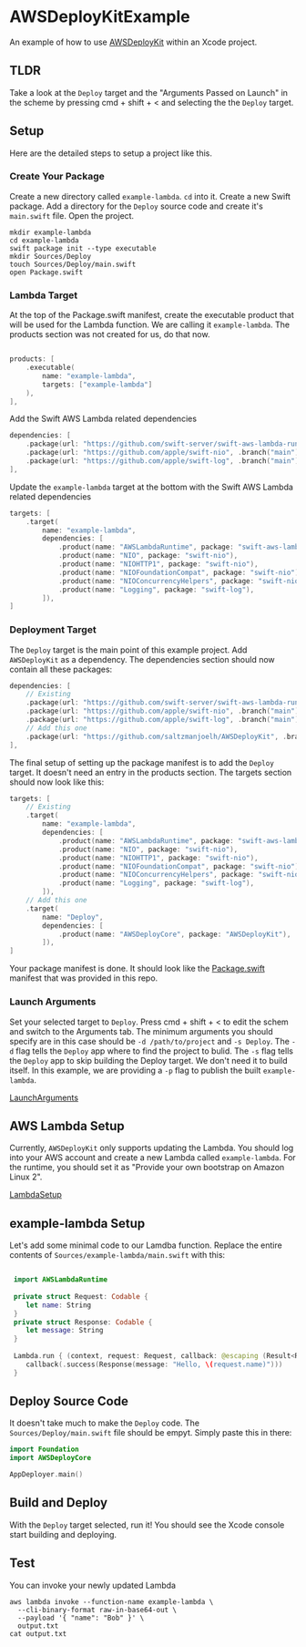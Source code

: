 # AWSDeployKitExample

An example of how to use [AWSDeployKit](https://github.com/saltzmanjoelh/AWSDeployKit) within an Xcode project.

## TLDR

Take a look at the `Deploy` target and the "Arguments Passed on Launch" in the scheme by pressing cmd + shift + < and selecting the the `Deploy` target. 
## Setup
Here are the detailed steps to setup a project like this.

### Create Your Package

Create a new directory called `example-lambda`.
`cd` into it.
Create a new Swift package.
Add a directory for the `Deploy` source code and create it's `main.swift` file.
Open the project.

```shell
mkdir example-lambda
cd example-lambda
swift package init --type executable
mkdir Sources/Deploy
touch Sources/Deploy/main.swift
open Package.swift
```

### Lambda Target

At the top of the Package.swift manifest, create the executable product that will be used for the Lambda function. We are calling it `example-lambda`. The products section was not created for us, do that now.

```swift

products: [
    .executable(
        name: "example-lambda",
        targets: ["example-lambda"]
    ),
],
```

Add the Swift AWS Lambda related dependencies

```swift
dependencies: [
    .package(url: "https://github.com/swift-server/swift-aws-lambda-runtime.git", .branch("main")),
    .package(url: "https://github.com/apple/swift-nio", .branch("main")),
    .package(url: "https://github.com/apple/swift-log", .branch("main")),
],
```

Update the `example-lambda` target at the bottom with the Swift AWS Lambda related dependencies

```swift
targets: [
    .target(
        name: "example-lambda",
        dependencies: [
            .product(name: "AWSLambdaRuntime", package: "swift-aws-lambda-runtime"),
            .product(name: "NIO", package: "swift-nio"),
            .product(name: "NIOHTTP1", package: "swift-nio"),
            .product(name: "NIOFoundationCompat", package: "swift-nio"),
            .product(name: "NIOConcurrencyHelpers", package: "swift-nio"),
            .product(name: "Logging", package: "swift-log"),
        ]),
]
```

### Deployment Target

The `Deploy` target is the main point of this example project. Add `AWSDeployKit` as a dependency. The dependencies section should now contain all these packages:

```swift
dependencies: [
    // Existing
    .package(url: "https://github.com/swift-server/swift-aws-lambda-runtime.git", .branch("main")),
    .package(url: "https://github.com/apple/swift-nio", .branch("main")),
    .package(url: "https://github.com/apple/swift-log", .branch("main")),
    // Add this one
    .package(url: "https://github.com/saltzmanjoelh/AWSDeployKit", .branch("main")),
],
```

The final setup of setting up the package manifest is to add the `Deploy` target. It doesn't need an entry in the products section. The targets section should now look like this:

```swift
targets: [
    // Existing
    .target(
        name: "example-lambda",
        dependencies: [
            .product(name: "AWSLambdaRuntime", package: "swift-aws-lambda-runtime"),
            .product(name: "NIO", package: "swift-nio"),
            .product(name: "NIOHTTP1", package: "swift-nio"),
            .product(name: "NIOFoundationCompat", package: "swift-nio"),
            .product(name: "NIOConcurrencyHelpers", package: "swift-nio"),
            .product(name: "Logging", package: "swift-log"),
        ]),
    // Add this one
    .target(
        name: "Deploy",
        dependencies: [
            .product(name: "AWSDeployCore", package: "AWSDeployKit"),
        ]),
]
```

Your package manifest is done. It should look like the [Package.swift](Package.swift) manifest that was provided in this repo. 

### Launch Arguments

Set your selected target to `Deploy`. Press cmd + shift + < to edit the schem and switch to the Arguments tab. The minimum arguments you should specify are in this case should be `-d /path/to/project` and `-s Deploy`. The `-d` flag tells the `Deploy` app where to find the project to bulid. The `-s` flag tells the `Deploy` app to skip building the Deploy target. We don't need it to build itself. In this example, we are providing a `-p` flag to publish the built `example-lambda`.

[LaunchArguments](LaunchArguments.png)

## AWS Lambda Setup

Currently, `AWSDeployKit` only supports updating the Lambda. You should log into your AWS account and create a new Lambda called `example-lambda`. For the runtime, you should set it as "Provide your own bootstrap on Amazon Linux 2". 

[LambdaSetup](LambdaSetup.png)

## example-lambda Setup

Let's add some minimal code to our Lamdba function. Replace the entire contents of `Sources/example-lambda/main.swift` with this:

```swift

 import AWSLambdaRuntime
 
 private struct Request: Codable {
    let name: String
 }
 private struct Response: Codable {
    let message: String
 }
 
 Lambda.run { (context, request: Request, callback: @escaping (Result<Response, Error>) -> Void) in
    callback(.success(Response(message: "Hello, \(request.name)")))
 }
 ```

 ## Deploy Source Code
 
 It doesn't take much to make the `Deploy` code. The `Sources/Deploy/main.swift` file should be empyt. Simply paste this in there:

 ```swift
import Foundation
import AWSDeployCore

AppDeployer.main()
```


## Build and Deploy

With the `Deploy` target selected, run it! You should see the Xcode console start building and deploying. 


## Test

You can invoke your newly updated Lambda

```shell
aws lambda invoke --function-name example-lambda \
  --cli-binary-format raw-in-base64-out \
  --payload '{ "name": "Bob" }' \
  output.txt
cat output.txt
```

